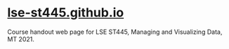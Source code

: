 # [lse-st445.github.io](http://lse-st445.github.io)

Course handout web page for LSE ST445, Managing and Visualizing Data, MT 2021.
